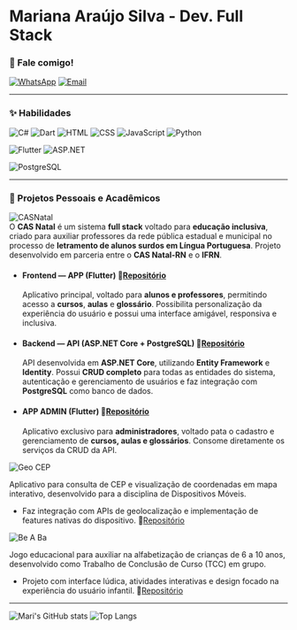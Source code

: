 # Mariana Araújo Silva - Dev. Full Stack

### 💌 Fale comigo!
[![WhatsApp](https://img.shields.io/badge/WhatsApp-A8E6CF?style=for-the-badge&logo=whatsapp&logoColor=006400)](https://wa.me/5584988594714)
[![Email](https://img.shields.io/badge/Email-FF9999?style=for-the-badge&logo=gmail&logoColor=8B0000)](mailto:araujosl.mariana@gmail.com)

---

### ✨ Habilidades
![C#](https://img.shields.io/badge/C%23-FF8DAA?style=for-the-badge&logo=c-sharp&logoColor=4B0082)
![Dart](https://img.shields.io/badge/Dart-BAA0FF?style=for-the-badge&logo=dart&logoColor=4B0082)
![HTML](https://img.shields.io/badge/HTML-A8E6CF?style=for-the-badge&logo=html5&logoColor=4B0082)
![CSS](https://img.shields.io/badge/CSS-FFD3B6?style=for-the-badge&logo=css3&logoColor=4B0082)
![JavaScript](https://img.shields.io/badge/JavaScript-FFF59D?style=for-the-badge&logo=javascript&logoColor=4B0082)
![Python](https://img.shields.io/badge/Python-87CEEB?style=for-the-badge&logo=python&logoColor=003366)

![Flutter](https://img.shields.io/badge/Flutter-7FDBFF?style=for-the-badge&logo=flutter&logoColor=003366)
![ASP.NET](https://img.shields.io/badge/ASP.NET-CDA0DD?style=for-the-badge&logo=dotnet&logoColor=4B0082)

![PostgreSQL](https://img.shields.io/badge/PostgreSQL-FFF59D?style=for-the-badge&logo=postgresql&logoColor=4B0082)

---

### 🌷 Projetos Pessoais e Acadêmicos

![CASNatal](https://img.shields.io/badge/Full_Stack-CAS_Natal-FFB7C5?style=for-the-badge)  
O **CAS Natal** é um sistema **full stack** voltado para **educação inclusiva**, criado para auxiliar professores da rede pública estadual e municipal no processo de **letramento de alunos surdos em Língua Portuguesa**.  Projeto desenvolvido em parceria entre o **CAS Natal-RN** e o **IFRN**.  
- #### Frontend — APP (Flutter) 🔗[Repositório](https://github.com/mari-arujjo/APP-CAS-Natal) 
    Aplicativo principal, voltado para **alunos e professores**, permitindo acesso a **cursos**, **aulas** e **glossário**. Possibilita personalização da experiência do usuário e possui uma interface amigável, responsiva e inclusiva.  
- #### Backend — API (ASP.NET Core + PostgreSQL) 🔗[Repositório](https://github.com/mari-arujjo/CAS-Natal-Api)  
    API desenvolvida em **ASP.NET Core**, utilizando **Entity Framework** e **Identity**. Possui **CRUD completo** para todas as entidades do sistema, autenticação e gerenciamento de usuários e faz integração com **PostgreSQL** como banco de dados.  
- #### APP ADMIN (Flutter) 🔗[Repositório](https://github.com/mari-arujjo/CAS-Natal-App-Admin)  
    Aplicativo exclusivo para **administradores**, voltado pata o cadastro e gerenciamento de **cursos, aulas e glossários**. Consome diretamente os serviços da CRUD da API.

![Geo CEP](https://img.shields.io/badge/Front_End-Geo_CEP-FFB7C5?style=for-the-badge)  

Aplicativo para consulta de CEP e visualização de coordenadas em mapa interativo, desenvolvido para a disciplina de Dispositivos Móveis. 
- Faz integração com APIs de geolocalização e implementação de features nativas do dispositivo. 🔗[Repositório](https://github.com/mari-arujjo/Geo-CEP) 

![Be A Ba](https://img.shields.io/badge/Game_Development-Be_A_Ba-FFB7C5?style=for-the-badge)

Jogo educacional para auxiliar na alfabetização de crianças de 6 a 10 anos, desenvolvido como Trabalho de Conclusão de Curso (TCC) em grupo. 
- Projeto com interface lúdica, atividades interativas e design focado na experiência do usuário infantil. 🔗[Repositório](https://github.com/mari-arujjo/Be-A-Ba) 

---

![Mari's GitHub stats](https://github-readme-stats.vercel.app/api?username=mari-arujjo&show_icons=true&theme=radical)
![Top Langs](https://github-readme-stats.vercel.app/api/top-langs/?username=mari-arujjo&layout=compact&theme=radical&langs_count=7)


